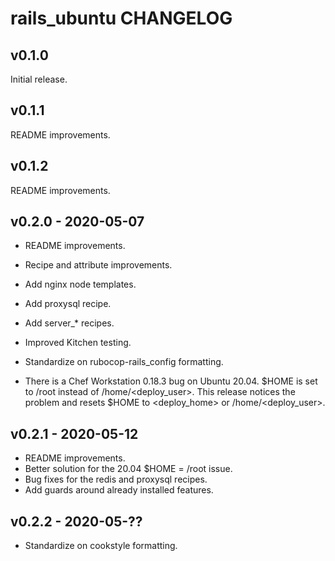 # rails\_ubuntu CHANGELOG

## v0.1.0

Initial release.

## v0.1.1

README improvements.

## v0.1.2

README improvements.

## v0.2.0 - 2020-05-07

* README improvements.

* Recipe and attribute improvements.

* Add nginx node templates.

* Add proxysql recipe.

* Add server_\* recipes.

* Improved Kitchen testing.

* Standardize on rubocop-rails\_config formatting.

* There is a Chef Workstation 0.18.3 bug on Ubuntu 20.04.
$HOME is set to /root instead of /home/<deploy\_user>.
This release notices the problem and resets $HOME to
<deploy\_home> or /home/<deploy\_user>.

## v0.2.1 - 2020-05-12

* README improvements.
* Better solution for the 20.04 $HOME = /root issue.
* Bug fixes for the redis and proxysql recipes.
* Add guards around already installed features.

## v0.2.2 - 2020-05-??

* Standardize on cookstyle formatting.
